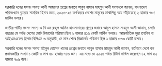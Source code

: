 সরকারি দলের সংসদ সদস্য আলী আজমের প্রশ্নের জবাবে আবুল হাসান মাহমুদ আলী সংসদকে জানান, বাংলাদেশ পরিসংখ্যান ব্যুরোর সাময়িক হিসাব মতে, ২০২৩-২৪ অর্থবছরে দেশের মানুষের মাথাপিছু আয় দাঁড়িয়েছে ২ হাজার ৭৮৪ মার্কিন ডলার।

জাতীয় পার্টির সংসদ সদস্য এ বি এম রুহুল আমিন হাওলাদারের প্রশ্নের জবাবে আবুল হাসান মাহমুদ আলী জানান, চলতি বছরের মে পর্যন্ত দেশের মোট রিজার্ভের পরিমাণ ছিল ২ হাজার ৪১৬ কোটি মার্কিন ডলার। আন্তর্জাতিক মুদ্রা তহবিল বা আইএমএফের হিসাব বিপিএম ৬ অনুযায়ী, মে মাস শেষে রিজার্ভের পরিমাণ ছিল ১ হাজার ৮৬৩ কোটি ডলার।

সরকারি দলের সংসদ সদস্য মইনুল হোসেন খানের প্রশ্নের জবাবে আবুল হাসান মাহমুদ আলী জানান, বর্তমানে দেশে কর প্রদানকারীর সংখ্যা ১ কোটি ৩ লাখ ৪৮ হাজার ৭৪৬ জন। এর মধ্যে মে ২০২৪ পর্যন্ত রিটার্ন দাখিল করেছেন ৪২ লাখ ৬২ হাজার ৭০৬ জন।
